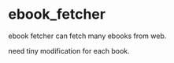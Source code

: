 ebook_fetcher
=============

ebook fetcher can fetch many ebooks from web.

need tiny modification for each book.

